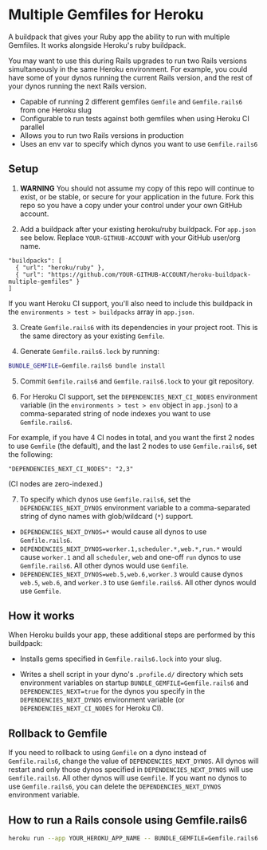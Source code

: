 # Multiple Gemfiles for Heroku

A buildpack that gives your Ruby app the ability to run with multiple Gemfiles. It works
alongside Heroku's ruby buildpack.

You may want to use this during Rails upgrades to run two Rails versions simultaneously in the
same Heroku environment. For example, you could have some of your dynos running the current Rails version, and the rest of your dynos running the next Rails version.

- Capable of running 2 different gemfiles `Gemfile` and `Gemfile.rails6` from one Heroku slug
- Configurable to run tests against both gemfiles when using Heroku CI parallel
- Allows you to run two Rails versions in production
- Uses an env var to specify which dynos you want to use `Gemfile.rails6`

## Setup

1. **WARNING** You should not assume my copy of this repo will continue to exist, or be stable, or secure for your application in the future. Fork this repo so you have a copy under your control under your own GitHub account.

2. Add a buildpack after your existing heroku/ruby buildpack. For `app.json` see below. Replace `YOUR-GITHUB-ACCOUNT` with your GitHub user/org name.

```
"buildpacks": [
  { "url": "heroku/ruby" },
  { "url": "https://github.com/YOUR-GITHUB-ACCOUNT/heroku-buildpack-multiple-gemfiles" }
]
```

If you want Heroku CI support, you'll also need to include this buildpack in the `environments > test > buildpacks` array in `app.json`.

3. Create `Gemfile.rails6` with its dependencies in your project root. This is the same directory as your existing `Gemfile`.

4. Generate `Gemfile.rails6.lock` by running:
```sh
BUNDLE_GEMFILE=Gemfile.rails6 bundle install
```

5. Commit `Gemfile.rails6` and `Gemfile.rails6.lock` to your git repository.

6. For Heroku CI support, set the `DEPENDENCIES_NEXT_CI_NODES` environment variable (in the `environments > test > env` object in `app.json`) to a comma-separated string of node indexes you want to use `Gemfile.rails6`.

For example, if you have 4 CI nodes in total, and you want the first 2 nodes to use `Gemfile` (the default), and the last 2 nodes to use `Gemfile.rails6`, set the following:

```
"DEPENDENCIES_NEXT_CI_NODES": "2,3"
```

(CI nodes are zero-indexed.)

7. To specify which dynos use `Gemfile.rails6`, set the `DEPENDENCIES_NEXT_DYNOS` environment variable to a comma-separated string of dyno names with glob/wildcard (`*`) support.

- `DEPENDENCIES_NEXT_DYNOS=*` would cause all dynos to use `Gemfile.rails6`.
- `DEPENDENCIES_NEXT_DYNOS=worker.1,scheduler.*,web.*,run.*` would cause `worker.1` and all `scheduler`, `web` and one-off `run` dynos to use `Gemfile.rails6`. All other dynos would use `Gemfile`.
- `DEPENDENCIES_NEXT_DYNOS=web.5,web.6,worker.3` would cause dynos `web.5`, `web.6`, and `worker.3` to use `Gemfile.rails6`. All other dynos would use `Gemfile`.


## How it works

When Heroku builds your app, these additional steps are performed by this buildpack:

- Installs gems specified in `Gemfile.rails6.lock` into your slug.

- Writes a shell script in your dyno's `.profile.d/` directory which sets environment variables on startup `BUNDLE_GEMFILE=Gemfile.rails6` and `DEPENDENCIES_NEXT=true` for the dynos you specify in the `DEPENDENCIES_NEXT_DYNOS` environment variable (or `DEPENDENCIES_NEXT_CI_NODES` for Heroku CI).


## Rollback to Gemfile

If you need to rollback to using `Gemfile` on a dyno instead of `Gemfile.rails6`, change the value of `DEPENDENCIES_NEXT_DYNOS`. All dynos will restart and only those dynos specified in `DEPENDENCIES_NEXT_DYNOS` will use `Gemfile.rails6`. All other dynos will use `Gemfile`. If you want no dynos to use `Gemfile.rails6`, you can delete the `DEPENDENCIES_NEXT_DYNOS` environment variable.


## How to run a Rails console using Gemfile.rails6

```sh
heroku run --app YOUR_HEROKU_APP_NAME -- BUNDLE_GEMFILE=Gemfile.rails6 bundle exec rails console
```

